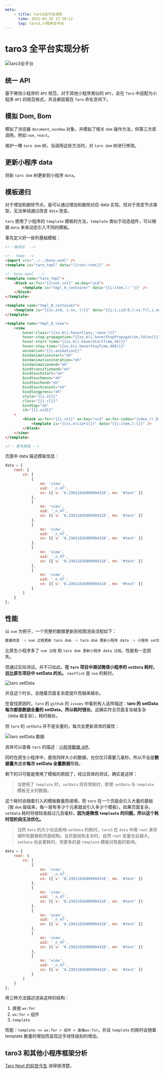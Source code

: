 ```yaml
---
meta:
    - title: taro3全平台浅析
      time: 2021-02-28 17:10:12
      tag: taro3,小程序全平台
---
```


# taro3 全平台实现分析

![taro3全平台](https://fireli-1256465711.cos.ap-chengdu.myqcloud.com/img/taro3%E5%85%A8%E5%B9%B3%E5%8F%B0.png)

<!-- more -->

## 统一 API

基于微信小程序的 `API` 规范，对于其他小程序类似的 `API`，会在 `Taro` 中适配为小程序 `API` 的规范格式，并且都挂载在 `Taro` 命名空间下。

## 模拟 Dom, Bom

模拟了浏览器 `document`, `window` 对象，并模拟了相关 `dom` 操作方法，供第三方库调用，例如 `vue`, `react`。

维护一棵 `taro dom` 树，当调用这些方法时，对 `taro dom` 树进行修改。

## 更新小程序 data

将新 `taro dom` 树更新到小程序 `data`。

## 模板递归

对于增加和删除节点，是可以通过增加和删除对应 data 实现。但对于改变节点类型，无法单纯通过改变 `data` 改变。

`taro` 使用了小程序的 `template` 模板的方法，`template` 类似于动态组件，可以根据 `data` 来来动态引入不同的模板。

事先定义好一些列基础模板：

```html
<!--编译后  -->

<!-- home -->
<import src="../../base.wxml" />
<template is="taro_tmpl" data="{{root:root}}" />

<!--base.wxml  -->
<template name="taro_tmpl">
    <block wx:for="{{root.cn}}" wx:key="uid">
        <template is="tmpl_0_container" data="{{i:item,l:''}}" />
    </block>
</template>

<template name="tmpl_0_container">
    <template is="{{xs.a(0, i.nn, l)}}" data="{{i:i,cid:0,l:xs.f(l,i.nn)}}" />
</template>

<template name="tmpl_0_view">
    <view
        hover-class="{{xs.b(i.hoverClass,'none')}}"
        hover-stop-propagation="{{xs.b(i.hoverStopPropagation,false)}}"
        hover-start-time="{{xs.b(i.hoverStartTime,50)}}"
        hover-stay-time="{{xs.b(i.hoverStayTime,400)}}"
        animation="{{i.animation}}"
        bindanimationstart="eh"
        bindanimationiteration="eh"
        bindanimationend="eh"
        bindtransitionend="eh"
        bindtouchstart="eh"
        bindtouchmove="eh"
        bindtouchend="eh"
        bindtouchcancel="eh"
        bindlongpress="eh"
        style="{{i.st}}"
        class="{{i.cl}}"
        bindtap="eh"
        id="{{i.uid}}"
    >
        <block wx:for="{{i.cn}}" wx:key="uid" wx:for-index="index_rr_0_">
            <template is="{{xs.e(cid+1)}}" data="{{i:item,l:l}}" />
        </block>
    </view>
</template>

<!-- 更多模板 -->
```

页面中 data 描述模板信息：

```js
data = {
    root: {
        cn: [
            {
                nn: 'view',
                uid: '_n_47',
                cn: [{ v: '0.23011026009994318', nn: '#text' }]
            },
            {
                nn: 'view',
                uid: '_n_47',
                cn: [{ v: '0.23011026009994318', nn: '#text' }]
            },
            {
                nn: 'view',
                uid: '_n_47',
                cn: [{ v: '0.23011026009994318', nn: '#text' }]
            },
            {
                nn: 'view',
                uid: '_n_47',
                cn: [{ v: '0.23011026009994318', nn: '#text' }]
            },
            {
                nn: 'view',
                uid: '_n_47',
                cn: [{ v: '0.23011026009994318', nn: '#text' }]
            }
        ]
    }
};
```

## 性能

以 `vue` 为例子，一个完整的数据更新到视图渲染流程如下：

```bash
数据改变 -> vue 过程更新 taro dom -> taro dom 更新小程序 data -> 小程序 setData
```

比原生小程序多了 `vue 过程` 和 `taro dom 更新小程序 data 过程`。性能有一定损失。

但通过实际测试，并不只如此。**在 `taro` 项目中测试微信小程序的 `setData` 耗时，远比原生项目中 setData 的长。** `nextTick` 是 `vue` 的耗时。

![taro setData](https://fireli-1256465711.cos.ap-chengdu.myqcloud.com/img/taro3%E5%85%A8%E5%B9%B3%E5%8F%B0%E6%B5%85%E6%9E%90/taro_setData_%E8%80%97%E6%97%B6.PNG)

并且这个时长，会随着页面复杂度提升而越来越长。

在查找原因时，`taro` 的 `github` 的 `issues` 中看到有人这样描述：**taro 的 setData 每次都是数据全量的 setData，所以耗时很长**。这确实符合页面复杂越复杂（data 越复杂），耗时越长。

但 `taro` 的 `setData` 并不是全量的，每次会更新具体的属性：

![taro setData 数据](https://fireli-1256465711.cos.ap-chengdu.myqcloud.com/img/taro3%E5%85%A8%E5%B9%B3%E5%8F%B0%E6%B5%85%E6%9E%90/taro_setData_%E6%95%B0%E6%8D%AE.PNG)

具体可以查看 `taro` 的描述：[小程序数据 diff](http://taro-docs.jd.com/taro/docs/optimized-practice#%E5%B0%8F%E7%A8%8B%E5%BA%8F%E6%95%B0%E6%8D%AE-diff)。

同时在原生小程序中，更改同样大小的数据，也仅仅只需要几毫秒。所以不会是**数据量大**或者**每次 setData 全量数据**导致。

剩下的只可能是使用了模板的原因了，经过具体的测试，确实是这样：

> 当使用了 `template` 时，`setData` 将异常耗时，即使 `setData` 与 `template` 模板无关的数据。

这个耗时会随着引入的模板数量而递增。而 `taro` 在一个页面会引入大量的基础（按 `dom` 层级来，每一层有多少个元素就会引入多少个模板）。如果页面复杂，`setData` 耗时将很轻易超过几百毫秒。**因为是微信 `templeate` 的问题，所以这个耗时现阶段无法优化。**

> 当然 `data` 的大小也会影响 `setData` 的耗时。`taro3` 在 `data` 中用 `root` 来存储所有数据和页面结构。当页面结构复杂时，自然 `root` 变量也会越大，`setData` 也会更耗时。但更多的是 `template` 模板对性能的影响。

```js
data = {
    root: {
        cn: [
            {
                nn: 'view',
                uid: '_n_47',
                cn: [{ v: '0.23011026009994318', nn: '#text' }]
            },
            {
                nn: 'view',
                uid: '_n_47',
                cn: [{ v: '0.23011026009994318', nn: '#text' }]
            },
            {
                nn: 'view',
                uid: '_n_47',
                cn: [{ v: '0.23011026009994318', nn: '#text' }]
            },
            {
                nn: 'view',
                uid: '_n_47',
                cn: [{ v: '0.23011026009994318', nn: '#text' }]
            },
            {
                nn: 'view',
                uid: '_n_47',
                cn: [{ v: '0.23011026009994318', nn: '#text' }]
            }
        ]
    }
};
```

用三种方法描述渲染这样的结构：

1. 直接 `wx:for`
2. `wx:for` + 组件
3. `template`

性能：`template << wx:for + 组件 < 直接wx:for`。并且 `template` 的耗时会随着 template 数量的增加而呈现近乎线性级别的增加。

## taro3 和其他小程序框架分析

[Taro Next 的前世今生](https://juejin.cn/post/6881915581168746510#heading-14) 讲得很清楚。

